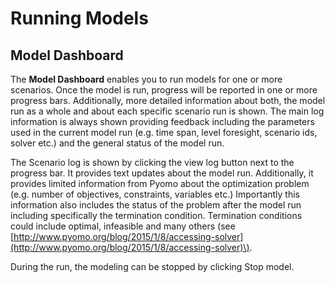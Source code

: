 # Running Models

## Model Dashboard

The **Model Dashboard** enables you to run models for one or more scenarios. Once the model is run, progress will be reported in one or more progress bars. Additionally, more detailed information about both, the model run as a whole and about each specific scenario run is shown. The main log information is always shown providing feedback including the parameters used in the current model run \(e.g. time span, level foresight, scenario ids, solver etc.\) and the general status of the model run.

The Scenario log is shown by clicking the view log button next to the progress bar. It provides text updates about the model run. Additionally, it provides limited information from Pyomo about the optimization problem \(e.g. number of objectives, constraints, variables etc.\) Importantly this information also includes the status of the problem after the model run including specifically the termination condition. Termination conditions could include optimal, infeasible and many others \(see [http://www.pyomo.org/blog/2015/1/8/accessing-solver](http://www.pyomo.org/blog/2015/1/8/accessing-solver)\).

During the run, the modeling can be stopped by clicking Stop model.

